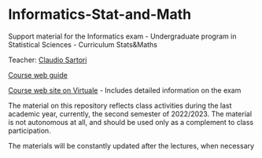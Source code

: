 # Informatics-Stat-and-Math
Support material for the Informatics exam - Undergraduate program in Statistical Sciences - Curriculum Stats&amp;Maths

Teacher:         [Claudio Sartori](https://www.unibo.it/sitoweb/claudio.sartori/en)

[Course web guide](https://www.unibo.it/en/teaching/course-unit-catalogue/course-unit/2022/403276)

[Course web site on Virtuale](https://virtuale.unibo.it/course/view.php?id=35953) - Includes detailed information on the exam

The material on this repository reflects class activities during the last academic year, currently, the second semester of 2022/2023. The material is not autonomous at all, and should be used only as a complement to class participation.

The materials will be constantly updated after the lectures, when necessary
